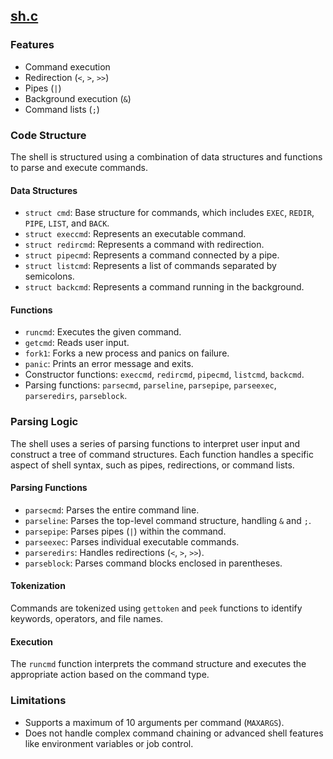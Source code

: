 ## [sh.c](sh.c)

### Features

- Command execution
- Redirection (`<`, `>`, `>>`)
- Pipes (`|`)
- Background execution (`&`)
- Command lists (`;`)

### Code Structure

The shell is structured using a combination of data structures and functions to parse and execute commands.

#### Data Structures

- `struct cmd`: Base structure for commands, which includes `EXEC`, `REDIR`, `PIPE`, `LIST`, and `BACK`.
- `struct execcmd`: Represents an executable command.
- `struct redircmd`: Represents a command with redirection.
- `struct pipecmd`: Represents a command connected by a pipe.
- `struct listcmd`: Represents a list of commands separated by semicolons.
- `struct backcmd`: Represents a command running in the background.

#### Functions

- `runcmd`: Executes the given command.
- `getcmd`: Reads user input.
- `fork1`: Forks a new process and panics on failure.
- `panic`: Prints an error message and exits.
- Constructor functions: `execcmd`, `redircmd`, `pipecmd`, `listcmd`, `backcmd`.
- Parsing functions: `parsecmd`, `parseline`, `parsepipe`, `parseexec`, `parseredirs`, `parseblock`.

### Parsing Logic

The shell uses a series of parsing functions to interpret user input and construct a tree of command structures. Each function handles a specific aspect of shell syntax, such as pipes, redirections, or command lists.

#### Parsing Functions

- `parsecmd`: Parses the entire command line.
- `parseline`: Parses the top-level command structure, handling `&` and `;`.
- `parsepipe`: Parses pipes (`|`) within the command.
- `parseexec`: Parses individual executable commands.
- `parseredirs`: Handles redirections (`<`, `>`, `>>`).
- `parseblock`: Parses command blocks enclosed in parentheses.

#### Tokenization

Commands are tokenized using `gettoken` and `peek` functions to identify keywords, operators, and file names.

#### Execution

The `runcmd` function interprets the command structure and executes the appropriate action based on the command type.

### Limitations

- Supports a maximum of 10 arguments per command (`MAXARGS`).
- Does not handle complex command chaining or advanced shell features like environment variables or job control.